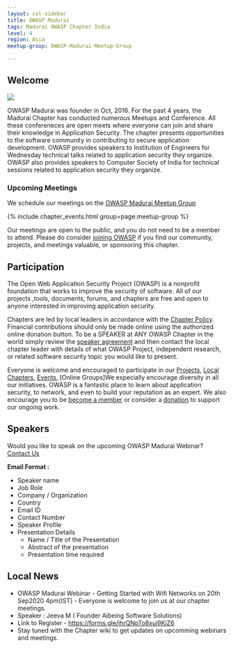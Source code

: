 ```yaml
---
layout: col-sidebar
title: OWASP Madurai
tags: Madurai OWASP Chapter India
level: 4
region: Asia
meetup-group: OWASP-Madurai-Meetup-Group

---
```


## Welcome

<img src="assets/images/logo/owasp_madurai_logo.png"/>

OWASP Madurai was founder in Oct, 2016. For the past 4 years, the Madurai Chapter has conducted numerous Meetups and Conference. All these confereneces are open meets where everyone can join and share their knowledge in Application Security. The chapter presents opportunities to the software community in contributing to secure application development.
OWASP provides speakers to Institution of Engineers for Wednesday technical talks related to application security they organize. OWASP also provides speakers to Computer Society of India for technical sessions related to application security they organize.

### Upcoming Meetings

We schedule our meetings on the [OWASP Madurai Meetup Group](https://www.meetup.com/OWASP-Madurai-Meetup-Group/)

{% include chapter_events.html group=page.meetup-group %}

Our meetings are open to the public, and you do not need to be a member to attend. Please do consider [joining OWASP](https://owasp.org/membership/) if you find our community, projects, and meetings valuable, or sponsoring this chapter.

## Participation
The Open Web Application Security Project (OWASP) is a nonprofit foundation that works to improve the security of software. All of our projects ,tools, documents, forums, and chapters are free and open to anyone interested in improving application security. 

Chapters are led by local leaders in accordance with the [Chapter Policy](https://owasp.org/www-policy/). Financial contributions should only be made online using the authorized online donation button. To be a SPEAKER at ANY OWASP Chapter in the world simply review the [speaker agreement](/www-policy/speaker-agreement) and then contact the local chapter leader with details of what OWASP Project, independent research, or related software security topic you would like to present.

Everyone is welcome and encouraged to participate in our [Projects](https://owasp.org/projects/), [Local Chapters](/chapters), [Events](https://owasp.org/events/), [Online Groups]We especially encourage diversity in all our initiatives. OWASP is a fantastic place to learn about application security, to network, and even to build your reputation as an expert. We also encourage you to be [become a member](https://owasp.org/membership/) or consider a [donation](https://owasp.org/donate/?reponame=www-chapter-madurai&title=OWASP+madurai) to support our ongoing work.

## Speakers

Would you like to speak on the upcoming OWASP Madurai Webinar? [Contact Us](mailto:kishore.tk@owasp.org)

**Email Format :**

- Speaker name
- Job Role
- Company / Organization
- Country
- Email ID
- Contact Number
- Speaker Profile
- Presentation Details
    - Name / Title of the Presentation
    - Abstract of the presentation
    - Presentation time required

## Local News
- OWASP Madurai Webinar - Getting Started with Wifi Networks on 20th Sep2020 4pm(IST) - Everyone is welcome to join us at our chapter meetings.
- Speaker : Jeeva M ( Founder Aibeing Software Solutions) 
- Link to Register - https://forms.gle/ihrQNpTo8xuj9KjZ6
- Stay tuned with the Chapter wiki to get updates on upcomming webinars and meetings.

